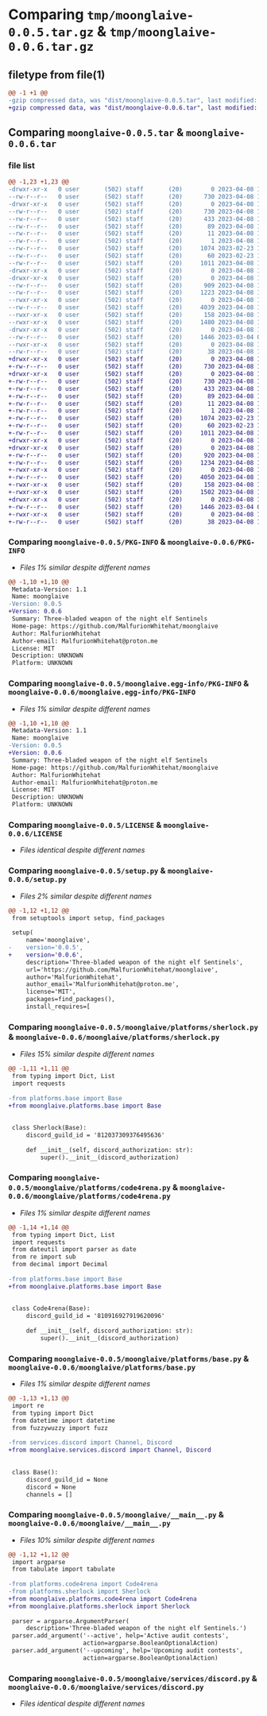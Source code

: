 # Comparing `tmp/moonglaive-0.0.5.tar.gz` & `tmp/moonglaive-0.0.6.tar.gz`

## filetype from file(1)

```diff
@@ -1 +1 @@
-gzip compressed data, was "dist/moonglaive-0.0.5.tar", last modified: Sat Apr  8 16:45:26 2023, max compression
+gzip compressed data, was "dist/moonglaive-0.0.6.tar", last modified: Sat Apr  8 16:47:41 2023, max compression
```

## Comparing `moonglaive-0.0.5.tar` & `moonglaive-0.0.6.tar`

### file list

```diff
@@ -1,23 +1,23 @@
-drwxr-xr-x   0 user       (502) staff       (20)        0 2023-04-08 16:45:26.000000 moonglaive-0.0.5/
--rw-r--r--   0 user       (502) staff       (20)      730 2023-04-08 16:45:26.000000 moonglaive-0.0.5/PKG-INFO
-drwxr-xr-x   0 user       (502) staff       (20)        0 2023-04-08 16:45:26.000000 moonglaive-0.0.5/moonglaive.egg-info/
--rw-r--r--   0 user       (502) staff       (20)      730 2023-04-08 16:45:26.000000 moonglaive-0.0.5/moonglaive.egg-info/PKG-INFO
--rw-r--r--   0 user       (502) staff       (20)      433 2023-04-08 16:45:26.000000 moonglaive-0.0.5/moonglaive.egg-info/SOURCES.txt
--rw-r--r--   0 user       (502) staff       (20)       89 2023-04-08 16:45:26.000000 moonglaive-0.0.5/moonglaive.egg-info/requires.txt
--rw-r--r--   0 user       (502) staff       (20)       11 2023-04-08 16:45:26.000000 moonglaive-0.0.5/moonglaive.egg-info/top_level.txt
--rw-r--r--   0 user       (502) staff       (20)        1 2023-04-08 16:45:26.000000 moonglaive-0.0.5/moonglaive.egg-info/dependency_links.txt
--rw-r--r--   0 user       (502) staff       (20)     1074 2023-02-23 18:06:50.000000 moonglaive-0.0.5/LICENSE
--rw-r--r--   0 user       (502) staff       (20)       60 2023-02-23 18:06:50.000000 moonglaive-0.0.5/README.md
--rw-r--r--   0 user       (502) staff       (20)     1011 2023-04-08 16:44:58.000000 moonglaive-0.0.5/setup.py
-drwxr-xr-x   0 user       (502) staff       (20)        0 2023-04-08 16:45:26.000000 moonglaive-0.0.5/moonglaive/
-drwxr-xr-x   0 user       (502) staff       (20)        0 2023-04-08 16:45:26.000000 moonglaive-0.0.5/moonglaive/platforms/
--rw-r--r--   0 user       (502) staff       (20)      909 2023-04-08 16:45:08.000000 moonglaive-0.0.5/moonglaive/platforms/sherlock.py
--rw-r--r--   0 user       (502) staff       (20)     1223 2023-04-08 16:45:06.000000 moonglaive-0.0.5/moonglaive/platforms/code4rena.py
--rwxr-xr-x   0 user       (502) staff       (20)        0 2023-04-08 16:30:28.000000 moonglaive-0.0.5/moonglaive/platforms/__init__.py
--rw-r--r--   0 user       (502) staff       (20)     4039 2023-04-08 16:45:02.000000 moonglaive-0.0.5/moonglaive/platforms/base.py
--rwxr-xr-x   0 user       (502) staff       (20)      158 2023-04-08 16:21:54.000000 moonglaive-0.0.5/moonglaive/__init__.py
--rwxr-xr-x   0 user       (502) staff       (20)     1480 2023-04-08 16:45:19.000000 moonglaive-0.0.5/moonglaive/__main__.py
-drwxr-xr-x   0 user       (502) staff       (20)        0 2023-04-08 16:45:26.000000 moonglaive-0.0.5/moonglaive/services/
--rw-r--r--   0 user       (502) staff       (20)     1446 2023-03-04 05:16:49.000000 moonglaive-0.0.5/moonglaive/services/discord.py
--rwxr-xr-x   0 user       (502) staff       (20)        0 2023-04-08 16:30:32.000000 moonglaive-0.0.5/moonglaive/services/__init__.py
--rw-r--r--   0 user       (502) staff       (20)       38 2023-04-08 16:45:26.000000 moonglaive-0.0.5/setup.cfg
+drwxr-xr-x   0 user       (502) staff       (20)        0 2023-04-08 16:47:41.000000 moonglaive-0.0.6/
+-rw-r--r--   0 user       (502) staff       (20)      730 2023-04-08 16:47:41.000000 moonglaive-0.0.6/PKG-INFO
+drwxr-xr-x   0 user       (502) staff       (20)        0 2023-04-08 16:47:41.000000 moonglaive-0.0.6/moonglaive.egg-info/
+-rw-r--r--   0 user       (502) staff       (20)      730 2023-04-08 16:47:41.000000 moonglaive-0.0.6/moonglaive.egg-info/PKG-INFO
+-rw-r--r--   0 user       (502) staff       (20)      433 2023-04-08 16:47:41.000000 moonglaive-0.0.6/moonglaive.egg-info/SOURCES.txt
+-rw-r--r--   0 user       (502) staff       (20)       89 2023-04-08 16:47:41.000000 moonglaive-0.0.6/moonglaive.egg-info/requires.txt
+-rw-r--r--   0 user       (502) staff       (20)       11 2023-04-08 16:47:41.000000 moonglaive-0.0.6/moonglaive.egg-info/top_level.txt
+-rw-r--r--   0 user       (502) staff       (20)        1 2023-04-08 16:47:41.000000 moonglaive-0.0.6/moonglaive.egg-info/dependency_links.txt
+-rw-r--r--   0 user       (502) staff       (20)     1074 2023-02-23 18:06:50.000000 moonglaive-0.0.6/LICENSE
+-rw-r--r--   0 user       (502) staff       (20)       60 2023-02-23 18:06:50.000000 moonglaive-0.0.6/README.md
+-rw-r--r--   0 user       (502) staff       (20)     1011 2023-04-08 16:47:32.000000 moonglaive-0.0.6/setup.py
+drwxr-xr-x   0 user       (502) staff       (20)        0 2023-04-08 16:47:41.000000 moonglaive-0.0.6/moonglaive/
+drwxr-xr-x   0 user       (502) staff       (20)        0 2023-04-08 16:47:41.000000 moonglaive-0.0.6/moonglaive/platforms/
+-rw-r--r--   0 user       (502) staff       (20)      920 2023-04-08 16:47:25.000000 moonglaive-0.0.6/moonglaive/platforms/sherlock.py
+-rw-r--r--   0 user       (502) staff       (20)     1234 2023-04-08 16:47:24.000000 moonglaive-0.0.6/moonglaive/platforms/code4rena.py
+-rwxr-xr-x   0 user       (502) staff       (20)        0 2023-04-08 16:30:28.000000 moonglaive-0.0.6/moonglaive/platforms/__init__.py
+-rw-r--r--   0 user       (502) staff       (20)     4050 2023-04-08 16:47:28.000000 moonglaive-0.0.6/moonglaive/platforms/base.py
+-rwxr-xr-x   0 user       (502) staff       (20)      158 2023-04-08 16:21:54.000000 moonglaive-0.0.6/moonglaive/__init__.py
+-rwxr-xr-x   0 user       (502) staff       (20)     1502 2023-04-08 16:47:21.000000 moonglaive-0.0.6/moonglaive/__main__.py
+drwxr-xr-x   0 user       (502) staff       (20)        0 2023-04-08 16:47:41.000000 moonglaive-0.0.6/moonglaive/services/
+-rw-r--r--   0 user       (502) staff       (20)     1446 2023-03-04 05:16:49.000000 moonglaive-0.0.6/moonglaive/services/discord.py
+-rwxr-xr-x   0 user       (502) staff       (20)        0 2023-04-08 16:30:32.000000 moonglaive-0.0.6/moonglaive/services/__init__.py
+-rw-r--r--   0 user       (502) staff       (20)       38 2023-04-08 16:47:41.000000 moonglaive-0.0.6/setup.cfg
```

### Comparing `moonglaive-0.0.5/PKG-INFO` & `moonglaive-0.0.6/PKG-INFO`

 * *Files 1% similar despite different names*

```diff
@@ -1,10 +1,10 @@
 Metadata-Version: 1.1
 Name: moonglaive
-Version: 0.0.5
+Version: 0.0.6
 Summary: Three-bladed weapon of the night elf Sentinels
 Home-page: https://github.com/MalfurionWhitehat/moonglaive
 Author: MalfurionWhitehat
 Author-email: MalfurionWhitehat@proton.me
 License: MIT
 Description: UNKNOWN
 Platform: UNKNOWN
```

### Comparing `moonglaive-0.0.5/moonglaive.egg-info/PKG-INFO` & `moonglaive-0.0.6/moonglaive.egg-info/PKG-INFO`

 * *Files 1% similar despite different names*

```diff
@@ -1,10 +1,10 @@
 Metadata-Version: 1.1
 Name: moonglaive
-Version: 0.0.5
+Version: 0.0.6
 Summary: Three-bladed weapon of the night elf Sentinels
 Home-page: https://github.com/MalfurionWhitehat/moonglaive
 Author: MalfurionWhitehat
 Author-email: MalfurionWhitehat@proton.me
 License: MIT
 Description: UNKNOWN
 Platform: UNKNOWN
```

### Comparing `moonglaive-0.0.5/LICENSE` & `moonglaive-0.0.6/LICENSE`

 * *Files identical despite different names*

### Comparing `moonglaive-0.0.5/setup.py` & `moonglaive-0.0.6/setup.py`

 * *Files 2% similar despite different names*

```diff
@@ -1,12 +1,12 @@
 from setuptools import setup, find_packages
 
 setup(
     name='moonglaive',
-    version='0.0.5',
+    version='0.0.6',
     description='Three-bladed weapon of the night elf Sentinels',
     url='https://github.com/MalfurionWhitehat/moonglaive',
     author='MalfurionWhitehat',
     author_email='MalfurionWhitehat@proton.me',
     license='MIT',
     packages=find_packages(),
     install_requires=[
```

### Comparing `moonglaive-0.0.5/moonglaive/platforms/sherlock.py` & `moonglaive-0.0.6/moonglaive/platforms/sherlock.py`

 * *Files 15% similar despite different names*

```diff
@@ -1,11 +1,11 @@
 from typing import Dict, List
 import requests
 
-from platforms.base import Base
+from moonglaive.platforms.base import Base
 
 
 class Sherlock(Base):
     discord_guild_id = '812037309376495636'
 
     def __init__(self, discord_authorization: str):
         super().__init__(discord_authorization)
```

### Comparing `moonglaive-0.0.5/moonglaive/platforms/code4rena.py` & `moonglaive-0.0.6/moonglaive/platforms/code4rena.py`

 * *Files 1% similar despite different names*

```diff
@@ -1,14 +1,14 @@
 from typing import Dict, List
 import requests
 from dateutil import parser as date
 from re import sub
 from decimal import Decimal
 
-from platforms.base import Base
+from moonglaive.platforms.base import Base
 
 
 class Code4rena(Base):
     discord_guild_id = '810916927919620096'
 
     def __init__(self, discord_authorization: str):
         super().__init__(discord_authorization)
```

### Comparing `moonglaive-0.0.5/moonglaive/platforms/base.py` & `moonglaive-0.0.6/moonglaive/platforms/base.py`

 * *Files 1% similar despite different names*

```diff
@@ -1,13 +1,13 @@
 import re
 from typing import Dict
 from datetime import datetime
 from fuzzywuzzy import fuzz
 
-from services.discord import Channel, Discord
+from moonglaive.services.discord import Channel, Discord
 
 
 class Base():
     discord_guild_id = None
     discord = None
     channels = []
```

### Comparing `moonglaive-0.0.5/moonglaive/__main__.py` & `moonglaive-0.0.6/moonglaive/__main__.py`

 * *Files 10% similar despite different names*

```diff
@@ -1,12 +1,12 @@
 import argparse
 from tabulate import tabulate
 
-from platforms.code4rena import Code4rena
-from platforms.sherlock import Sherlock
+from moonglaive.platforms.code4rena import Code4rena
+from moonglaive.platforms.sherlock import Sherlock
 
 parser = argparse.ArgumentParser(
     description='Three-bladed weapon of the night elf Sentinels.')
 parser.add_argument('--active', help='Active audit contests',
                     action=argparse.BooleanOptionalAction)
 parser.add_argument('--upcoming', help='Upcoming audit contests',
                     action=argparse.BooleanOptionalAction)
```

### Comparing `moonglaive-0.0.5/moonglaive/services/discord.py` & `moonglaive-0.0.6/moonglaive/services/discord.py`

 * *Files identical despite different names*

